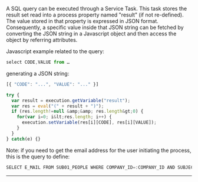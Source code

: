 A SQL query can be executed through a Service Task. This task stores the result set read into a process property named "result" (if not re-defined).
The value stored in that property is expressed in JSON format. Consequently, a specific value inside that JSON string can be fetched by converting the JSON string in a Javascript object and then access the object by referring attributes.

Javascript example related to the query:

```js
select CODE,VALUE from …


```

generating a JSON string:

```js
[{ "CODE": "...", "VALUE": "..." }]


```




```js
try {
  var result = execution.getVariable("result");
  var res = eval("(" + result + ")");
  if (res.length!=null &amp;&amp; res.length&gt;0) {
    for(var i=0; i&lt;res.length; i++) {
      execution.setVariable(res[i][CODE], res[i][VALUE]);
    }
  }
} catch(e) {}
```


Note: if you need to get the email address for the user initiating the process, this is the query to define:

```js
SELECT E_MAIL FROM SUB01_PEOPLE WHERE COMPANY_ID=:COMPANY_ID AND SUBJECT_ID IN (SELECT SUBJECT_ID_SUB02 FROM PRM01_USERS WHERE COMPANY_ID=:COMPANY_ID AND USER_CODE_ID=:INITIATOR) and E_MAIL is not null
```



                

---


